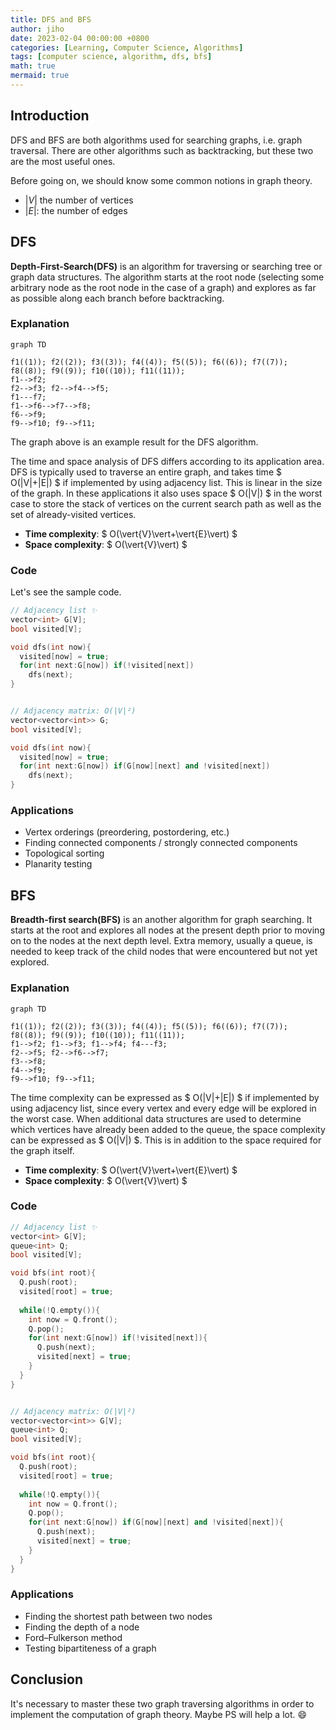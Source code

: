 ```yaml
---
title: DFS and BFS
author: jiho
date: 2023-02-04 00:00:00 +0800
categories: [Learning, Computer Science, Algorithms]
tags: [computer science, algorithm, dfs, bfs]
math: true
mermaid: true
---
```


## Introduction
DFS and BFS are both algorithms used for searching graphs, i.e. graph traversal.
There are other algorithms such as backtracking, but these two are the most useful ones.

Before going on, we should know some common notions in graph theory.
* $\vert{V}\vert$ the number of vertices
* $\vert{E}\vert$: the number of edges

## DFS
**Depth-First-Search(DFS)**  is an algorithm for traversing or searching tree or graph data structures.
The algorithm starts at the root node (selecting some arbitrary node as the root node in the case of a graph) 
and explores as far as possible along each branch before backtracking.

### Explanation
```mermaid
graph TD

f1((1)); f2((2)); f3((3)); f4((4)); f5((5)); f6((6)); f7((7)); f8((8)); f9((9)); f10((10)); f11((11));
f1-->f2;
f2-->f3; f2-->f4-->f5;
f1---f7;
f1-->f6-->f7-->f8;
f6-->f9;
f9-->f10; f9-->f11;
```

The graph above is an example result for the DFS algorithm.

The time and space analysis of DFS differs according to its application area.
DFS is typically used to traverse an entire graph, and takes time $ O(|V|+|E|) $
if implemented by using adjacency list. This is linear in the size of the graph.
In these applications it also uses space $ O(|V|) $ in the worst case to store the stack of vertices 
on the current search path as well as the set of already-visited vertices.

* **Time complexity**: $ O(\vert{V}\vert+\vert{E}\vert) $
* **Space complexity**: $ O(\vert{V}\vert) $

### Code
Let's see the sample code.
```cpp
// Adjacency list ✨
vector<int> G[V];
bool visited[V];

void dfs(int now){
  visited[now] = true;
  for(int next:G[now]) if(!visited[next])
    dfs(next);
}


// Adjacency matrix: O(|V|²)
vector<vector<int>> G;
bool visited[V];

void dfs(int now){
  visited[now] = true;
  for(int next:G[now]) if(G[now][next] and !visited[next])
    dfs(next);
}
```

### Applications
* Vertex orderings (preordering, postordering, etc.)
* Finding connected components / strongly connected components
* Topological sorting
* Planarity testing


## BFS
**Breadth-first search(BFS)** is an another algorithm for graph searching.
It starts at the root and explores all nodes at the present depth prior 
to moving on to the nodes at the next depth level.
Extra memory, usually a queue, is needed to keep track of the child nodes that were encountered but not yet explored.

### Explanation
```mermaid
graph TD

f1((1)); f2((2)); f3((3)); f4((4)); f5((5)); f6((6)); f7((7)); f8((8)); f9((9)); f10((10)); f11((11));
f1-->f2; f1-->f3; f1-->f4; f4---f3;
f2-->f5; f2-->f6-->f7;
f3-->f8;
f4-->f9;
f9-->f10; f9-->f11;
```

The time complexity can be expressed as $ O(|V|+|E|) $ if implemented by using adjacency list,
since every vertex and every edge will be explored in the worst case.
When additional data structures are used to determine which vertices have already been added to the queue,
the space complexity can be expressed as $ O(|V|) $. This is in addition to the space required for the graph itself.

* **Time complexity**: $ O(\vert{V}\vert+\vert{E}\vert) $
* **Space complexity**: $ O(\vert{V}\vert) $

### Code
```cpp
// Adjacency list ✨
vector<int> G[V];
queue<int> Q;
bool visited[V];

void bfs(int root){
  Q.push(root);
  visited[root] = true;
  
  while(!Q.empty()){
    int now = Q.front();
    Q.pop();
    for(int next:G[now]) if(!visited[next]){
      Q.push(next);
      visited[next] = true;
    }
  }
}


// Adjacency matrix: O(|V|²)
vector<vector<int>> G[V];
queue<int> Q;
bool visited[V];

void bfs(int root){
  Q.push(root);
  visited[root] = true;
  
  while(!Q.empty()){
    int now = Q.front();
    Q.pop();
    for(int next:G[now]) if(G[now][next] and !visited[next]){
      Q.push(next);
      visited[next] = true;
    }
  }
}
```

### Applications
* Finding the shortest path between two nodes
* Finding the depth of a node
* Ford–Fulkerson method
* Testing bipartiteness of a graph


## Conclusion

It's necessary to master these two graph traversing algorithms in order to implement the computation of graph theory.
Maybe PS will help a lot. 😄
